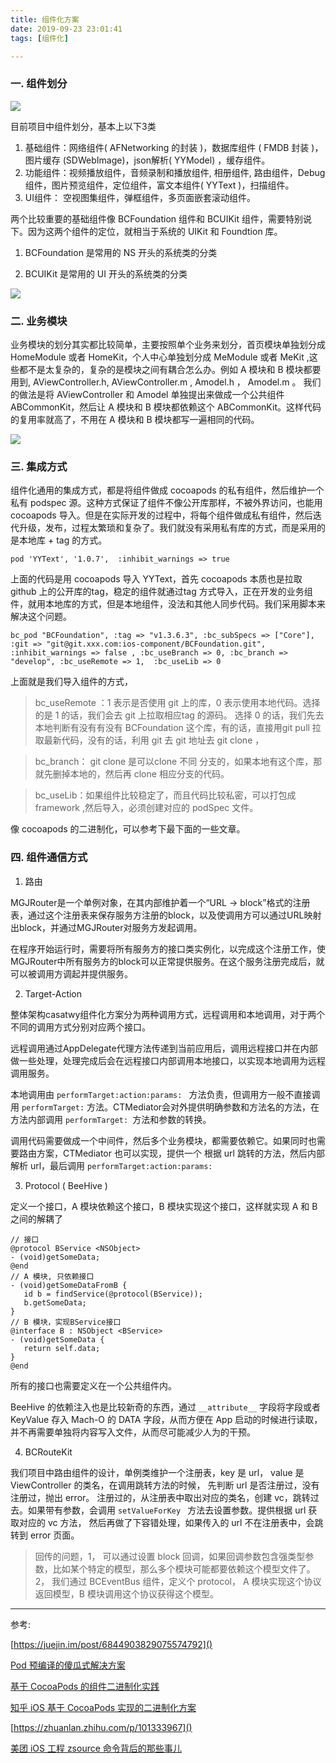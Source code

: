 ```yaml
---
title: 组件化方案
date: 2019-09-23 23:01:41
tags: [组件化]

---
```


### 一. 组件划分
![](/images/zhihanyun_zujian.jpg)

目前项目中组件划分，基本上以下3类

1.  基础组件：网络组件( AFNetworking 的封装 )，数据库组件 ( FMDB 封装 )，图片缓存 (SDWebImage)，json解析( YYModel) ，缓存组件。
2. 功能组件：视频播放组件，音频录制和播放组件, 相册组件, 路由组件，Debug 组件，图片预览组件，定位组件，富文本组件( YYText )，扫描组件。
3. UI组件： 空视图集组件，弹框组件，多页面嵌套滚动组件。

两个比较重要的基础组件像 BCFoundation 组件和 BCUIKit 组件，需要特别说下。因为这两个组件的定位，就相当于系统的 UIKit 和 Foundtion 库。

1. BCFoundation 是常用的 NS 开头的系统类的分类

2. BCUIKit 是常用的 UI 开头的系统类的分类

![](/images/bcuikit.jpg)

### 二. 业务模块
业务模块的划分其实都比较简单，主要按照单个业务来划分，首页模块单独划分成 HomeModule 或者 HomeKit，个人中心单独划分成 MeModule 或者 MeKit ,这些都不是太复杂的，复杂的是模块之间有耦合怎么办。例如 A 模块和 B 模块都要用到, AViewController.h, AViewController.m , Amodel.h ， Amodel.m 。 我们的做法是将  AViewController 和 Amodel 单独提出来做成一个公共组件 ABCommonKit，然后让 A 模块和 B 模块都依赖这个  ABCommonKit。这样代码的复用率就高了，不用在 A 模块和 B 模块都写一遍相同的代码。

![](/images/abcommon.jpg)

### 三. 集成方式
组件化通用的集成方式，都是将组件做成 cocoapods 的私有组件，然后维护一个私有 podspec 源。这种方式保证了组件不像公开库那样，不被外界访问，也能用 cocoapods 导入。但是在实际开发的过程中，将每个组件做成私有组件，然后迭代升级，发布，过程太繁琐和复杂了。我们就没有采用私有库的方式，而是采用的是本地库 + tag 的方式。

```
pod 'YYText', '1.0.7',  :inhibit_warnings => true
```

上面的代码是用 cocoapods 导入 YYText，首先 cocoapods 本质也是拉取 github 上的公开库的tag，稳定的组件就通过tag 方式导入，正在开发的业务组件，就用本地库的方式，但是本地组件，没法和其他人同步代码。我们采用脚本来解决这个问题。

```
bc_pod "BCFoundation", :tag => "v1.3.6.3", :bc_subSpecs => ["Core"], :git => "git@git.xxx.com:ios-component/BCFoundation.git", :inhibit_warnings => false , :bc_useBranch => 0, :bc_branch => "develop", :bc_useRemote => 1,  :bc_useLib => 0
```
上面就是我们导入组件的方式，

>bc_useRemote ：1 表示是否使用 git 上的库，0 表示使用本地代码。选择的是 1 的话，我们会去 git 上拉取相应tag 的源码。
选择 0 的话，我们先去本地判断有没有有没有 BCFoundation 这个库，有的话，直接用git pull 拉取最新代码，没有的话，利用 git  去 git 地址去 git clone ，

>bc_branch： git clone 是可以clone 不同 分支的，如果本地有这个库，那就先删掉本地的，然后再 clone 相应分支的代码。

>bc_useLib：如果组件比较稳定了，而且代码比较私密，可以打包成 framework ,然后导入，必须创建对应的 podSpec 文件。

像 cocoapods 的二进制化，可以参考下最下面的一些文章。 

### 四. 组件通信方式
1. 路由

MGJRouter是一个单例对象，在其内部维护着一个“URL -> block”格式的注册表，通过这个注册表来保存服务方注册的block，以及使调用方可以通过URL映射出block，并通过MGJRouter对服务方发起调用。

在程序开始运行时，需要将所有服务方的接口类实例化，以完成这个注册工作，使MGJRouter中所有服务方的block可以正常提供服务。在这个服务注册完成后，就可以被调用方调起并提供服务。

2. Target-Action

整体架构casatwy组件化方案分为两种调用方式，远程调用和本地调用，对于两个不同的调用方式分别对应两个接口。

远程调用通过AppDelegate代理方法传递到当前应用后，调用远程接口并在内部做一些处理，处理完成后会在远程接口内部调用本地接口，以实现本地调用为远程调用服务。

本地调用由 `performTarget:action:params: ` 方法负责，但调用方一般不直接调用 `performTarget:` 方法。CTMediator会对外提供明确参数和方法名的方法，在方法内部调用 `performTarget: `方法和参数的转换。

调用代码需要做成一个中间件，然后多个业务模块，都需要依赖它。如果同时也需要路由方案，CTMediator 也可以实现，提供一个 根据 url 跳转的方法，然后内部解析 url，最后调用  `performTarget:action:params:`

3. Protocol ( BeeHive )

定义一个接口，A 模块依赖这个接口，B 模块实现这个接口，这样就实现 A 和 B 之间的解耦了

```
// 接口
@protocol BService <NSObject>
- (void)getSomeData;
@end
// A 模块, 只依赖接口
- (void)getSomeDataFromB {
   id b = findService(@protocol(BService));
   b.getSomeData;
}
// B 模块，实现BService接口
@interface B : NSObject <BService>
- (void)getSomeData {
   return self.data;
}
@end
```
所有的接口也需要定义在一个公共组件内。

BeeHive 的依赖注入也是比较新奇的东西，通过 `__attribute__` 字段将字段或者 KeyValue 存入 Mach-O 的 DATA 字段，从而方便在 App 启动的时候进行读取，并不再需要单独将内容写入文件，从而尽可能减少人为的干预。

4. BCRouteKit

我们项目中路由组件的设计，单例类维护一个注册表，key  是 url， value 是 ViewController  的类名，在调用跳转方法的时候，
先判断 url 是否注册过，没有注册过，抛出 error。 注册过的，从注册表中取出对应的类名，创建 vc，跳转过去。如果带有参数，会调用 `setValueForKey ` 方法去设置参数。提供根据 url 获取对应的 vc 方法， 然后再做了下容错处理，如果传入的 url 不在注册表中，会跳转到 error 页面。

> 回传的问题，1， 可以通过设置 block 回调，如果回调参数包含强类型参数，比如某个特定的模型，那么多个模块可能都要依赖这个模型文件了。 2， 我们通过 BCEventBus  组件，定义个 protocol， A 模块实现这个协议返回模型，B 模块调用这个协议获得这个模型。

---
参考: 

[https://juejin.im/post/6844903829075574792]()

[Pod 预编译的傻瓜式解决方案](https://leavez.xyz/2018/05/04/intruduce_binary/)

[基于 CocoaPods 的组件二进制化实践](https://dmanager.github.io/ios/2019/01/21/%E5%9F%BA%E4%BA%8ECocoaPods%E7%9A%84%E7%BB%84%E4%BB%B6%E4%BA%8C%E8%BF%9B%E5%88%B6%E5%8C%96%E5%AE%9E%E8%B7%B5/)

[知乎 iOS 基于 CocoaPods 实现的二进制化方案](https://zhuanlan.zhihu.com/p/44280283)

[https://zhuanlan.zhihu.com/p/101333967]()

[美团 iOS 工程 zsource 命令背后的那些事儿]()